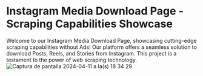 # Instagram Media Download Page - Scraping Capabilities Showcase

Welcome to our Instagram Media Download Page, showcasing cutting-edge scraping capabilities without Ads! Our platform offers a seamless solution to download Posts, Reels, and Stories from Instagram. This project is a testament to the power of web scraping technology.
![Captura de pantalla 2024-04-11 a la(s) 18 34 29](https://github.com/felipe-parra/download-media/assets/1909786/8a8f21e7-847f-40de-b26f-3d9da3fc6e00)
